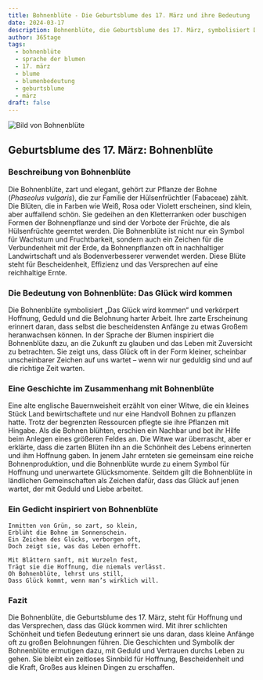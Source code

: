 ```yaml
---
title: Bohnenblüte - Die Geburtsblume des 17. März und ihre Bedeutung
date: 2024-03-17
description: Bohnenblüte, die Geburtsblume des 17. März, symbolisiert Das Glück wird kommen. Erfahre mehr über ihre Geschichte, Bedeutung und Symbolik in der Sprache der Blumen.
author: 365tage
tags:
  - bohnenblüte
  - sprache der blumen
  - 17. märz
  - blume
  - blumenbedeutung
  - geburtsblume
  - märz
draft: false
---
```


![Bild von Bohnenblüte](https://cdn.pixabay.com/photo/2023/09/26/08/25/helmet-bean-8276784_640.jpg#center)


## Geburtsblume des 17. März: Bohnenblüte

### Beschreibung von Bohnenblüte

Die Bohnenblüte, zart und elegant, gehört zur Pflanze der Bohne (_Phaseolus vulgaris_), die zur Familie der Hülsenfrüchtler (Fabaceae) zählt. Die Blüten, die in Farben wie Weiß, Rosa oder Violett erscheinen, sind klein, aber auffallend schön. Sie gedeihen an den Kletterranken oder buschigen Formen der Bohnenpflanze und sind der Vorbote der Früchte, die als Hülsenfrüchte geerntet werden. Die Bohnenblüte ist nicht nur ein Symbol für Wachstum und Fruchtbarkeit, sondern auch ein Zeichen für die Verbundenheit mit der Erde, da Bohnenpflanzen oft in nachhaltiger Landwirtschaft und als Bodenverbesserer verwendet werden. Diese Blüte steht für Bescheidenheit, Effizienz und das Versprechen auf eine reichhaltige Ernte.

### Die Bedeutung von Bohnenblüte: Das Glück wird kommen

Die Bohnenblüte symbolisiert „Das Glück wird kommen“ und verkörpert Hoffnung, Geduld und die Belohnung harter Arbeit. Ihre zarte Erscheinung erinnert daran, dass selbst die bescheidensten Anfänge zu etwas Großem heranwachsen können. In der Sprache der Blumen inspiriert die Bohnenblüte dazu, an die Zukunft zu glauben und das Leben mit Zuversicht zu betrachten. Sie zeigt uns, dass Glück oft in der Form kleiner, scheinbar unscheinbarer Zeichen auf uns wartet – wenn wir nur geduldig sind und auf die richtige Zeit warten.

### Eine Geschichte im Zusammenhang mit Bohnenblüte

Eine alte englische Bauernweisheit erzählt von einer Witwe, die ein kleines Stück Land bewirtschaftete und nur eine Handvoll Bohnen zu pflanzen hatte. Trotz der begrenzten Ressourcen pflegte sie ihre Pflanzen mit Hingabe. Als die Bohnen blühten, erschien ein Nachbar und bot ihr Hilfe beim Anlegen eines größeren Feldes an. Die Witwe war überrascht, aber er erklärte, dass die zarten Blüten ihn an die Schönheit des Lebens erinnerten und ihm Hoffnung gaben. In jenem Jahr ernteten sie gemeinsam eine reiche Bohnenproduktion, und die Bohnenblüte wurde zu einem Symbol für Hoffnung und unerwartete Glücksmomente. Seitdem gilt die Bohnenblüte in ländlichen Gemeinschaften als Zeichen dafür, dass das Glück auf jenen wartet, der mit Geduld und Liebe arbeitet.

### Ein Gedicht inspiriert von Bohnenblüte

```
Inmitten von Grün, so zart, so klein,  
Erblüht die Bohne im Sonnenschein.  
Ein Zeichen des Glücks, verborgen oft,  
Doch zeigt sie, was das Leben erhofft.  

Mit Blättern sanft, mit Wurzeln fest,  
Trägt sie die Hoffnung, die niemals verlässt.  
Oh Bohnenblüte, lehrst uns still,  
Dass Glück kommt, wenn man’s wirklich will.  
```

### Fazit

Die Bohnenblüte, die Geburtsblume des 17. März, steht für Hoffnung und das Versprechen, dass das Glück kommen wird. Mit ihrer schlichten Schönheit und tiefen Bedeutung erinnert sie uns daran, dass kleine Anfänge oft zu großen Belohnungen führen. Die Geschichten und Symbolik der Bohnenblüte ermutigen dazu, mit Geduld und Vertrauen durchs Leben zu gehen. Sie bleibt ein zeitloses Sinnbild für Hoffnung, Bescheidenheit und die Kraft, Großes aus kleinen Dingen zu erschaffen.